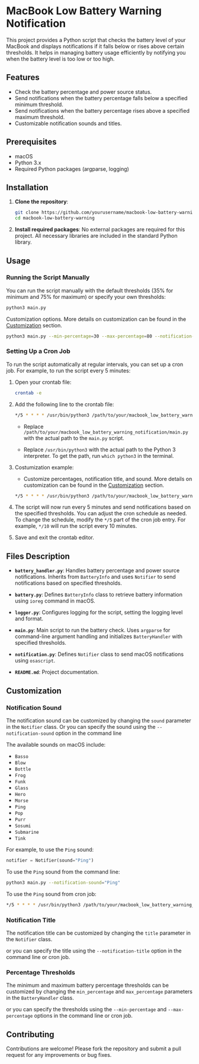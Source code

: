 
# MacBook Low Battery Warning Notification

This project provides a Python script that checks the battery level of your MacBook and displays notifications if it falls below or rises above certain thresholds. It helps in managing battery usage efficiently by notifying you when the battery level is too low or too high.

## Features

- Check the battery percentage and power source status.
- Send notifications when the battery percentage falls below a specified minimum threshold.
- Send notifications when the battery percentage rises above a specified maximum threshold.
- Customizable notification sounds and titles.

## Prerequisites

- macOS
- Python 3.x
- Required Python packages (argparse, logging)

## Installation

1. **Clone the repository**:
   ```bash
   git clone https://github.com/yourusername/macbook-low-battery-warning.git
   cd macbook-low-battery-warning
   ```

2. **Install required packages**:
   No external packages are required for this project. All necessary libraries are included in the standard Python library.

## Usage

### Running the Script Manually

You can run the script manually with the default thresholds (35% for minimum and 75% for maximum) or specify your own thresholds:

```bash
python3 main.py
```
Customization options. More details on customization can be found in the [Customization](#customization) section.

```bash
python3 main.py --min-percentage=30 --max-percentage=80 --notification-title="Battery Warning" --notification-sound="default"
```


### Setting Up a Cron Job

To run the script automatically at regular intervals, you can set up a cron job. For example, to run the script every 5 minutes:

1. Open your crontab file:
   ```bash
   crontab -e
   ```

2. Add the following line to the crontab file:
   ```bash
   */5 * * * * /usr/bin/python3 /path/to/your/macbook_low_battery_warning_notification/main.py
   ```

   - Replace `/path/to/your/macbook_low_battery_warning_notification/main.py` with the actual path to the `main.py` script.
   
   - Replace `/usr/bin/python3` with the actual path to the Python 3 interpreter. To get the path, run `which python3` in the terminal.

3. Costumization example:
   
   - Customize percentages, notification title, and sound. More details on customization can be found in the [Customization](#customization) section.
   
   ```bash
   */5 * * * * /usr/bin/python3 /path/to/your/macbook_low_battery_warning_notification/main.py --min-percentage=30 --max-percentage=80 --notification-title="Battery Warning" --notification-sound="default"
   ```

5. The script will now run every 5 minutes and send notifications based on the specified thresholds. You can adjust the cron schedule as needed. To change the schedule, modify the `*/5` part of the cron job entry. For example, `*/10` will run the script every 10 minutes.

4. Save and exit the crontab editor.

## Files Description

- **`battery_handler.py`**:
  Handles battery percentage and power source notifications. Inherits from `BatteryInfo` and uses `Notifier` to send notifications based on specified thresholds.

- **`battery.py`**:
  Defines `BatteryInfo` class to retrieve battery information using `ioreg` command in macOS.

- **`logger.py`**:
  Configures logging for the script, setting the logging level and format.

- **`main.py`**:
  Main script to run the battery check. Uses `argparse` for command-line argument handling and initializes `BatteryHandler` with specified thresholds.

- **`notification.py`**:
  Defines `Notifier` class to send macOS notifications using `osascript`.

- **`README.md`**:
  Project documentation.

## Customization

### Notification Sound

The notification sound can be customized by changing the `sound` parameter in the `Notifier` class. Or you can specify the sound using the `--notification-sound` option  in the command line

The available sounds on macOS include:

- `Basso`
- `Blow`
- `Bottle`
- `Frog`
- `Funk`
- `Glass`
- `Hero`
- `Morse`
- `Ping`
- `Pop`
- `Purr`
- `Sosumi`
- `Submarine`
- `Tink`

For example, to use the `Ping` sound:
```python
notifier = Notifier(sound="Ping")
```
To use the `Ping` sound from the command line:
```bash
python3 main.py --notification-sound="Ping"
```
To use the `Ping` sound from cron job:
```bash
*/5 * * * * /usr/bin/python3 /path/to/your/macbook_low_battery_warning_notification/main.py --notification-sound="Ping"

```


### Notification Title

The notification title can be customized by changing the `title` parameter in the `Notifier` class.

or you can specify the title using the `--notification-title` option in the command line or cron job.

### Percentage Thresholds

The minimum and maximum battery percentage thresholds can be customized by changing the `min_percentage` and `max_percentage` parameters in the `BatteryHandler` class.

or you can specify the thresholds using the `--min-percentage` and `--max-percentage` options in the command line or cron job.


## Contributing

Contributions are welcome! Please fork the repository and submit a pull request for any improvements or bug fixes.
